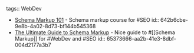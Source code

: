 tags:: WebDev

- [Schema Markup 101](https://training.schemaapp.com/courses/schema-101) - Schema markup course for #SEO
  id:: 642b6cbe-9e8b-4a02-8d73-bf144b545368
- [The Ultimate Guide to Schema Markup](https://seotesting.com/blog/schema-markup) - Nice guide to #[[Schema Markup]] for #WebDev and #SEO
  id:: 65373666-aa2b-41e3-8dbf-004d2177a3b7